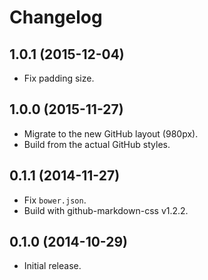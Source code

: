 # Changelog

## 1.0.1 (2015-12-04)
- Fix padding size.

## 1.0.0 (2015-11-27)
- Migrate to the new GitHub layout (980px).
- Build from the actual GitHub styles.

## 0.1.1 (2014-11-27)
- Fix `bower.json`.
- Build with github-markdown-css v1.2.2.

## 0.1.0 (2014-10-29)
- Initial release.
